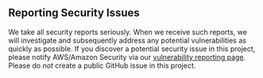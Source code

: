 ## Reporting Security Issues

We take all security reports seriously.
When we receive such reports,
we will investigate and subsequently address
any potential vulnerabilities as quickly as possible.
If you discover a potential security issue in this project,
please notify AWS/Amazon Security via our [vulnerability reporting page](http://aws.amazon.com/security/vulnerability-reporting/).
Please do *not* create a public GitHub issue in this project.
